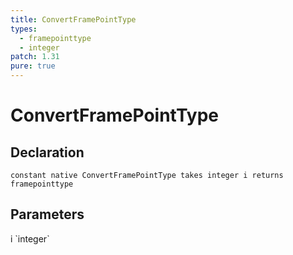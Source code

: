 ```yaml
---
title: ConvertFramePointType
types:
  - framepointtype
  - integer
patch: 1.31
pure: true
---
```


# ConvertFramePointType

## Declaration

```
constant native ConvertFramePointType takes integer i returns framepointtype
```

## Parameters
<dl>
  <dt>i `integer`</dt>
  <dd></dd>
</dl>